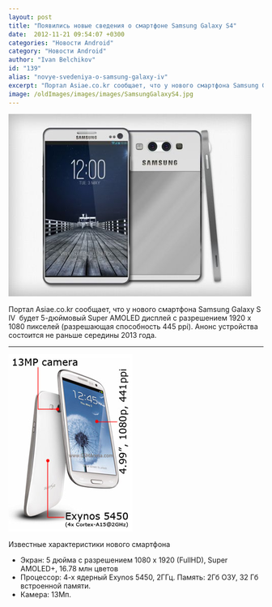```yaml
---
layout: post
title: "Появились новые сведения о смартфоне Samsung Galaxy S4"
date:  2012-11-21 09:54:07 +0300
categories: "Новости Android"
category: "Новости Android"
author: "Ivan Belchikov"
id: "139"
alias: "novye-svedeniya-o-samsung-galaxy-iv"
excerpt: "Портал Asiae.co.kr сообщает, что у нового смартфона Samsung Galaxy S IV  будет 5-дюймовый Super AMOLED дисплей с разрешением 1920 x 1080 пикселей (разрешающая способность 445 ppi). Анонс устройства состоится не раньше середины 2013 года."
image: /oldImages/images/images/SamsungGalaxyS4.jpg
---
```

<img src="/oldImages/images/images/SamsungGalaxyS4.jpg" alt="Samsung Galaxy S IV" />

Портал Asiae.co.kr сообщает, что у нового смартфона Samsung Galaxy S IV  будет 5-дюймовый Super AMOLED дисплей с разрешением 1920 x 1080 пикселей (разрешающая способность 445 ppi). Анонс устройства состоится не раньше середины 2013 года.

<hr />
<img src="/oldImages/images/images/galaxy-s-4.jpg"  />

Известные характеристики нового смартфона

<ul>
<li>Экран: 5 дюйма с разрешением 1080 x 1920 (FullHD), Super AMOLED+, 16.78 млн цветов</li>
<li>Процессор: 4-х ядерный Exynos 5450, 2ГГц.
Память: 2Гб ОЗУ, 32 Гб встроенной памяти.</li>
<li>Камера: 13Мп.</li>
</ul>